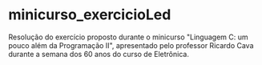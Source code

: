 # minicurso_exercicioLed
Resolução do exercício proposto durante o minicurso "Linguagem C: um pouco além da Programação II", apresentado pelo professor Ricardo Cava durante a semana dos 60 anos do curso de Eletrônica.
